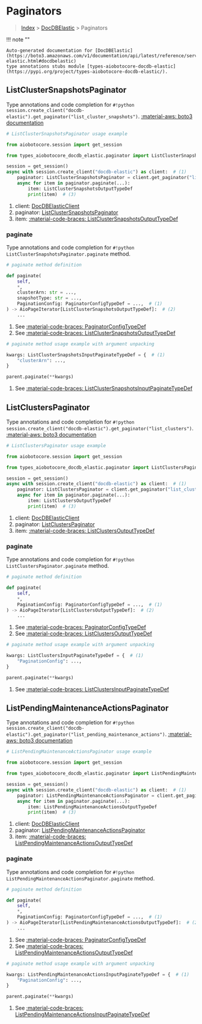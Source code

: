 # Paginators

> [Index](../README.md) > [DocDBElastic](./README.md) > Paginators

!!! note ""

    Auto-generated documentation for [DocDBElastic](https://boto3.amazonaws.com/v1/documentation/api/latest/reference/services/docdb-elastic.html#docdbelastic)
    type annotations stubs module [types-aiobotocore-docdb-elastic](https://pypi.org/project/types-aiobotocore-docdb-elastic/).

## ListClusterSnapshotsPaginator

Type annotations and code completion for `#!python session.create_client("docdb-elastic").get_paginator("list_cluster_snapshots")`.
[:material-aws: boto3 documentation](https://boto3.amazonaws.com/v1/documentation/api/latest/reference/services/docdb-elastic/paginator/ListClusterSnapshots.html#DocDBElastic.Paginator.ListClusterSnapshots)

```python
# ListClusterSnapshotsPaginator usage example

from aiobotocore.session import get_session

from types_aiobotocore_docdb_elastic.paginator import ListClusterSnapshotsPaginator

session = get_session()
async with session.create_client("docdb-elastic") as client:  # (1)
    paginator: ListClusterSnapshotsPaginator = client.get_paginator("list_cluster_snapshots")  # (2)
    async for item in paginator.paginate(...):
        item: ListClusterSnapshotsOutputTypeDef
        print(item)  # (3)
```

1. client: [DocDBElasticClient](./client.md)
2. paginator: [ListClusterSnapshotsPaginator](./paginators.md#listclustersnapshotspaginator)
3. item: [:material-code-braces: ListClusterSnapshotsOutputTypeDef](./type_defs.md#listclustersnapshotsoutputtypedef) 


### paginate

Type annotations and code completion for `#!python ListClusterSnapshotsPaginator.paginate` method.

```python
# paginate method definition

def paginate(
    self,
    *,
    clusterArn: str = ...,
    snapshotType: str = ...,
    PaginationConfig: PaginatorConfigTypeDef = ...,  # (1)
) -> AioPageIterator[ListClusterSnapshotsOutputTypeDef]:  # (2)
    ...
```

1. See [:material-code-braces: PaginatorConfigTypeDef](./type_defs.md#paginatorconfigtypedef) 
2. See [:material-code-braces: ListClusterSnapshotsOutputTypeDef](./type_defs.md#listclustersnapshotsoutputtypedef) 


```python
# paginate method usage example with argument unpacking

kwargs: ListClusterSnapshotsInputPaginateTypeDef = {  # (1)
    "clusterArn": ...,
}

parent.paginate(**kwargs)
```

1. See [:material-code-braces: ListClusterSnapshotsInputPaginateTypeDef](./type_defs.md#listclustersnapshotsinputpaginatetypedef) 
## ListClustersPaginator

Type annotations and code completion for `#!python session.create_client("docdb-elastic").get_paginator("list_clusters")`.
[:material-aws: boto3 documentation](https://boto3.amazonaws.com/v1/documentation/api/latest/reference/services/docdb-elastic/paginator/ListClusters.html#DocDBElastic.Paginator.ListClusters)

```python
# ListClustersPaginator usage example

from aiobotocore.session import get_session

from types_aiobotocore_docdb_elastic.paginator import ListClustersPaginator

session = get_session()
async with session.create_client("docdb-elastic") as client:  # (1)
    paginator: ListClustersPaginator = client.get_paginator("list_clusters")  # (2)
    async for item in paginator.paginate(...):
        item: ListClustersOutputTypeDef
        print(item)  # (3)
```

1. client: [DocDBElasticClient](./client.md)
2. paginator: [ListClustersPaginator](./paginators.md#listclusterspaginator)
3. item: [:material-code-braces: ListClustersOutputTypeDef](./type_defs.md#listclustersoutputtypedef) 


### paginate

Type annotations and code completion for `#!python ListClustersPaginator.paginate` method.

```python
# paginate method definition

def paginate(
    self,
    *,
    PaginationConfig: PaginatorConfigTypeDef = ...,  # (1)
) -> AioPageIterator[ListClustersOutputTypeDef]:  # (2)
    ...
```

1. See [:material-code-braces: PaginatorConfigTypeDef](./type_defs.md#paginatorconfigtypedef) 
2. See [:material-code-braces: ListClustersOutputTypeDef](./type_defs.md#listclustersoutputtypedef) 


```python
# paginate method usage example with argument unpacking

kwargs: ListClustersInputPaginateTypeDef = {  # (1)
    "PaginationConfig": ...,
}

parent.paginate(**kwargs)
```

1. See [:material-code-braces: ListClustersInputPaginateTypeDef](./type_defs.md#listclustersinputpaginatetypedef) 
## ListPendingMaintenanceActionsPaginator

Type annotations and code completion for `#!python session.create_client("docdb-elastic").get_paginator("list_pending_maintenance_actions")`.
[:material-aws: boto3 documentation](https://boto3.amazonaws.com/v1/documentation/api/latest/reference/services/docdb-elastic/paginator/ListPendingMaintenanceActions.html#DocDBElastic.Paginator.ListPendingMaintenanceActions)

```python
# ListPendingMaintenanceActionsPaginator usage example

from aiobotocore.session import get_session

from types_aiobotocore_docdb_elastic.paginator import ListPendingMaintenanceActionsPaginator

session = get_session()
async with session.create_client("docdb-elastic") as client:  # (1)
    paginator: ListPendingMaintenanceActionsPaginator = client.get_paginator("list_pending_maintenance_actions")  # (2)
    async for item in paginator.paginate(...):
        item: ListPendingMaintenanceActionsOutputTypeDef
        print(item)  # (3)
```

1. client: [DocDBElasticClient](./client.md)
2. paginator: [ListPendingMaintenanceActionsPaginator](./paginators.md#listpendingmaintenanceactionspaginator)
3. item: [:material-code-braces: ListPendingMaintenanceActionsOutputTypeDef](./type_defs.md#listpendingmaintenanceactionsoutputtypedef) 


### paginate

Type annotations and code completion for `#!python ListPendingMaintenanceActionsPaginator.paginate` method.

```python
# paginate method definition

def paginate(
    self,
    *,
    PaginationConfig: PaginatorConfigTypeDef = ...,  # (1)
) -> AioPageIterator[ListPendingMaintenanceActionsOutputTypeDef]:  # (2)
    ...
```

1. See [:material-code-braces: PaginatorConfigTypeDef](./type_defs.md#paginatorconfigtypedef) 
2. See [:material-code-braces: ListPendingMaintenanceActionsOutputTypeDef](./type_defs.md#listpendingmaintenanceactionsoutputtypedef) 


```python
# paginate method usage example with argument unpacking

kwargs: ListPendingMaintenanceActionsInputPaginateTypeDef = {  # (1)
    "PaginationConfig": ...,
}

parent.paginate(**kwargs)
```

1. See [:material-code-braces: ListPendingMaintenanceActionsInputPaginateTypeDef](./type_defs.md#listpendingmaintenanceactionsinputpaginatetypedef) 
